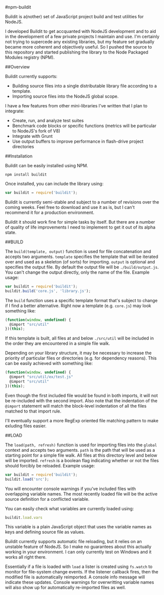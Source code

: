 #npm-buildit

Buildit is a(nother) set of JavaScript project build and test utilities for NodeJS.

I developed Buildit to get accquanted with NodeJS development and to aid in the development of a few private projects I maintain and use. I'm certainly not trying to supercede any existing libraries, but my feature set gradually became more coherent and objectively useful. So I pushed the source to this repository and started publishing the library to the Node Packaged Modules registry (NPM).

##Overview

Buildit currently supports:

* Building source files into a single distributable library file according to a template.
* Importing source files into the NodeJS global scope.

I have a few features from other mini-libraries I've written that I plan to integrate:

* Create, run, and analyze test suites
* Benchmark code blocks or specific functions (metrics will be particular to NodeJS's fork of V8)
* Integrate with Grunt
* Use output buffers to improve performance in flash-drive project directories

##Installation

Buildit can be easily installed using NPM.

```npm install buildit```

Once installed, you can include the library using:

```javascript
var buildit = require('buildit');
```

Buildit is currently semi-stable and subject to a number of revisions over the coming weeks. Feel free to download and use it as is, but I can't recommend it for a production environment.

Buildit it should work fine for simple tasks by itself. But there are a number of quality of life improvements I need to implement to get it out of its alpha state.

##BUILD

The ```build(template, output)``` function is used for file concatenation and accepts two arguments. ```template``` specifies the template that will be iterated over and used as a skeleton (of sorts) for importing. ```output``` is optional and specifies the output file. By default the output file will be ```./build/output.js```. You can't change the output directly, only the name of the file. Example usage:

```javascript
var buildit = require('buildit');
buildit.build('core.js', 'library.js');
```

The ```build``` function uses a specific template format that's subject to change if I find a better alternative. Right now a template (e.g. ```core.js```) may look something like:

```javascript
(function(window, undefined) {
  @import "src/util"
})(this);
```

If this template is built, all files at and below  ```./src/util``` will be included in the order they are encountered in a simple file walk.

Depending on your library structure, it may be necessary to increase the priority of particular files or directories (e.g. for dependency reasons). This can be easily achieved with something like:

```javascript
(function(window, undefined) {
  @import "src/util/ex/test.js"
  @import "src/util"
})(this);
```

Even though the first included file would be found in both imports, it will not be re-included with the second import. Also note that the indentation of the ```@import``` statement will match the block-level indentation of all the files matched to that import rule.

I'll eventually support a more RegExp oriented file matching pattern to make exluding files easier.

##LOAD

The ```load(path, refresh)``` function is used for importing files into the ```global``` context and accepts two arguments. ```path``` is the path that will be used as a starting point for a simple file walk. All files at this directory level and below will be imported. ```refresh``` is a boolean flag indicating whether or not the files should forcibly be reloaded. Example usage:

```javascript
var buildit = require('buildit');
buildit.load('src');
```

You will encounter console warnings if you've included files with overlapping variable names. The most recently loaded file will be the active source definition for a conflicted variable.

You can easily check what variables are currently loaded using:

```javascript
buildit.load.vars
```

This variable is a plain JavaScript object that uses the variable names as keys and defining source file as values.

Buildit currently supports automatic file reloading, but it relies on an unstable feature of NodeJS. So I make no guarantees about this actually working in your environment. I can only currently test on Windows and it works all right there.

Essentially if a file is loaded with ```load``` a lister is created using ```fs.watch``` to monitor for file-system change events. If the listener callback fires, then the modified file is automatically reimported. A console info message will indicate these updates. Console warnings for overwritting variable names will also show up for automatically re-imported files as well.

